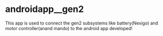 # androidapp__gen2
This app is used to connect the gen2 subsystems like battery(Nexigo) and motor controller(anand mando) to the android app developed!

